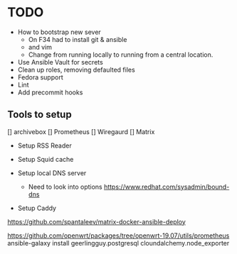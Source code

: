 # TODO
- How to bootstrap new sever
    - On F34 had to install git & ansible
    - and vim
    - Change from running locally to running from a central location.
- Use Ansible Vault for secrets
- Clean up roles, removing defaulted files
- Fedora support
- Lint
- Add precommit hooks

## Tools to setup

[] archivebox
[] Prometheus
[] Wiregaurd
[] Matrix
- Setup RSS Reader
- Setup Squid cache
- Setup local DNS server
    - Need to look into options
    https://www.redhat.com/sysadmin/bound-dns

- Setup Caddy

https://github.com/spantaleev/matrix-docker-ansible-deploy


https://github.com/openwrt/packages/tree/openwrt-19.07/utils/prometheus
ansible-galaxy install geerlingguy.postgresql cloundalchemy.node_exporter
